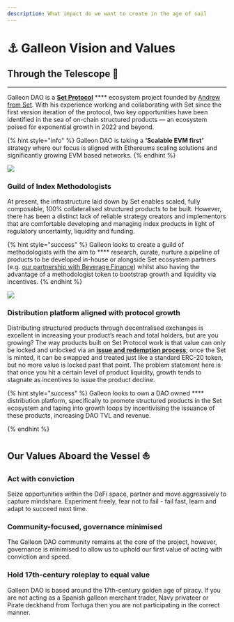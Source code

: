 ```yaml
---
description: What impact do we want to create in the age of sail
---
```


# ⚓ Galleon Vision and Values

## Through the Telescope :telescope:

****

Galleon DAO is a [**Set Protocol**](https://www.tokensets.com) **** ecosystem project founded by [Andrew from Set](https://twitter.com/andrew\_eth). With his experience working and collaborating with Set since the first version iteration of the protocol, two key opportunities have been identified in the sea of on-chain structured products — an ecosystem poised for exponential growth in 2022 and beyond.

{% hint style="info" %}
Galleon DAO is taking a **‘Scalable EVM first’** strategy where our focus is aligned with Ethereums scaling solutions and significantly growing EVM based networks.
{% endhint %}

![](https://miro.medium.com/max/64/1\*hwSvfRMWFxtmmgXIUHhQeA.png)

### **Guild of Index Methodologists** <a href="#a8f0" id="a8f0"></a>

At present, the infrastructure laid down by Set enables scaled, fully composable, 100% collateralised structured products to be built. However, there has been a distinct lack of reliable strategy creators and implementors that are comfortable developing and managing index products in light of regulatory uncertainty, liquidity and funding.

{% hint style="success" %}
Galleon looks to create a guild of methodologists with the aim to **** research, curate, nurture a pipeline of products to be developed in-house or alongside Set ecosystem partners (e.g. [our partnership with Beverage Finance](https://blog.galleon.community/beverage-galleon-partnership-announcement-%EF%B8%8F-648e1743cac9)) whilst also having the advantage of a methodologist token to bootstrap growth and liquidity via incentives.
{% endhint %}

![](https://miro.medium.com/max/64/1\*jKA1JN1yhJ6cMQLHYw0vyg.png)

### **Distribution platform aligned with protocol growth** <a href="#7c03" id="7c03"></a>

Distributing structured products through decentralised exchanges is excellent in increasing your product’s reach and total holders, but are you growing? The way products built on Set Protocol work is that value can only be locked and unlocked via an [**issue and redemption process**](https://docs.tokensets.com/investors/issue-and-redeem-sets); once the Set is minted, it can be swapped and treated just like a standard ERC-20 token, but no more value is locked past that point. The problem statement here is that once you hit a certain level of product liquidity, growth tends to stagnate as incentives to issue the product decline.

{% hint style="success" %}
Galleon looks to own a DAO owned **** distribution platform, specifically to promote structured products in the Set ecosystem and taping into growth loops by incentivising the issuance of these products, increasing DAO TVL and revenue.&#x20;


{% endhint %}



## Our Values Aboard the Vessel :sailboat:

### Act with conviction

Seize opportunities within the DeFi space, partner and move aggressively to capture mindshare. Experiment freely, fear not to fail - fail fast, learn and adapt to succeed next time.

### Community-focused, governance minimised

The Galleon DAO community remains at the core of the project, however, governance is minimised to allow us to uphold our first value of acting with conviction and speed.

### Hold 17th-century roleplay to equal value

Galleon DAO is based around the 17th-century golden age of piracy. If you are not acting as a Spanish galleon merchant trader, Navy privateer or Pirate deckhand from Tortuga then you are not participating in the correct manner.
